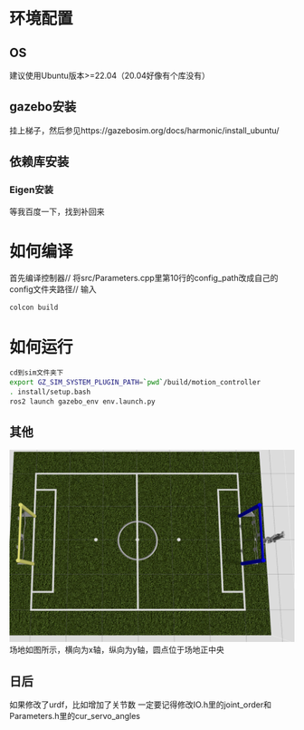# 环境配置
## OS
建议使用Ubuntu版本>=22.04（20.04好像有个库没有）

## gazebo安装
挂上梯子，然后参见https://gazebosim.org/docs/harmonic/install_ubuntu/

## 依赖库安装
### Eigen安装
等我百度一下，找到补回来


# 如何编译
首先编译控制器//
将src/Parameters.cpp里第10行的config_path改成自己的config文件夹路径//
输入
```bash
colcon build
```

# 如何运行
```bash
cd到sim文件夹下
export GZ_SIM_SYSTEM_PLUGIN_PATH=`pwd`/build/motion_controller
. install/setup.bash 
ros2 launch gazebo_env env.launch.py 

```

## 其他
![alt text](<截图 2024-08-29 11-10-01.png>)
场地如图所示，横向为x轴，纵向为y轴，圆点位于场地正中央

## 日后
如果修改了urdf，比如增加了关节数
一定要记得修改IO.h里的joint_order和Parameters.h里的cur_servo_angles
